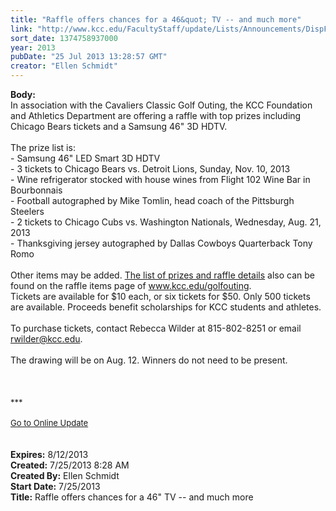 ```yaml
---
title: "Raffle offers chances for a 46&quot; TV -- and much more"
link: "http://www.kcc.edu/FacultyStaff/update/Lists/Announcements/DispForm.aspx?ID=1179"
sort_date: 1374758937000
year: 2013
pubDate: "25 Jul 2013 13:28:57 GMT"
creator: "Ellen Schmidt"
---
```


<div><b>Body:</b> <div class="ExternalClass525229416DB54DCD81406B9740E1E913"><div>In association with the Cavaliers Classic Golf Outing, the KCC Foundation and Athletics Department are offering a raffle with top prizes including Chicago Bears tickets and a Samsung 46&quot; 3D HDTV.</div>
<div> </div>
<div>The prize list is:<br />- Samsung 46&quot; LED Smart 3D HDTV<br />- 3 tickets to Chicago Bears vs. Detroit Lions, Sunday, Nov. 10, 2013<br />- Wine refrigerator stocked with house wines from Flight 102 Wine Bar in Bourbonnais<br />- Football autographed by Mike Tomlin, head coach of the Pittsburgh Steelers<br />- 2 tickets to Chicago Cubs vs. Washington Nationals, Wednesday, Aug. 21, 2013<br />- Thanksgiving jersey autographed by Dallas Cowboys Quarterback Tony Romo  </div>
<div><br />Other items may be added. <a href="/Foundation/specialevents/cavclassicgolf/Pages/raffle.aspx">The list of prizes and raffle details</a> also can be found on the raffle items page of <a href="/golfouting">www.kcc.edu/golfouting</a>. <br /></div>
<div>Tickets are available for $10 each, or six tickets for $50. Only 500 tickets are available. Proceeds benefit scholarships for KCC students and athletes.</div>
<div><br />To purchase tickets, contact Rebecca Wilder at 815-802-8251 or email <a href="mailto:rwilder@kcc.edu">rwilder@kcc.edu</a>. </div>
<div><br />The drawing will be on Aug. 12. Winners do not need to be present.</div>
<div> </div>
<div> </div>
<div> </div>
<div>
<div></div>
<div>
<div><font size="2">***</font></div>
<div><font size="2"></font> </div>
<div><font size="2"></font></div>
<div><font size="2"></font></div>
<div><font size="2"><a href="/FacultyStaff/update/Pages/dailyupdate.aspx">Go to Online Update</a></font></div>
<div><font size="2"></font></div>
<div><font size="2"></font></div><br /></div>
<div> </div></div></div></div>
<div><b>Expires:</b> 8/12/2013</div>
<div><b>Created:</b> 7/25/2013 8:28 AM</div>
<div><b>Created By:</b> Ellen Schmidt</div>
<div><b>Start Date:</b> 7/25/2013</div>
<div><b>Title:</b> Raffle offers chances for a 46&quot; TV -- and much more</div>
